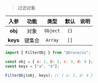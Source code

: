 > 过滤对象

入参|功能|类型|默认|说明
:-:|:-:|:-:|:-:|-
**obj**|对象|`Object`|`{}`
**keys**|键集合|`Array`|`[]`

```js
import { FilterObj } from "@bruce/us";

const obj = { a: 1, b: 2, c: 3, d: 4 };
const keys = ["a", "d"];

FilterObj(obj, keys); // { a: 1, d: 4 }
```